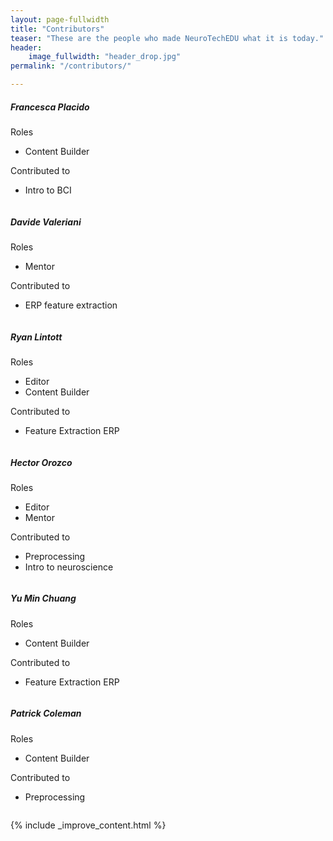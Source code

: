 ```yaml
---
layout: page-fullwidth
title: "Contributors"
teaser: "These are the people who made NeuroTechEDU what it is today."
header:
    image_fullwidth: "header_drop.jpg"
permalink: "/contributors/"

---
```




##### Francesca Placido

Roles

* Content Builder

Contributed to

* Intro to BCI

<div class="medium-4 columns contributor" markdown="1">
<a href="http://twitter.com/francescacoo_j" class="icon-twitter"></a>
<a href="http://github.com/francescacoo" class="icon-github"></a>
</div>

##### Davide Valeriani

Roles

* Mentor

Contributed to

* ERP feature extraction
<div class="medium-4 columns contributor" markdown="1">
<a href="http://www.davidevaleriani.it/" class="icon-globe"></a>
</div>




##### Ryan Lintott

Roles

* Editor
* Content Builder

Contributed to

* Feature Extraction ERP
<div class="medium-4 columns contributor" markdown="1">
<a href="http://ryanlintott.com/" class="icon-globe"></a>
<a href="http://linkedin.com/in/ryanlintott/" class="icon-linkedin"></a>
<a href="http://twitter.com/ryanlintott" class="icon-twitter"></a>
<a href="http://github.com/ryanlintott" class="icon-github"></a>
</div>



##### Hector Orozco

Roles

* Editor
* Mentor

Contributed to

* Preprocessing 
* Intro to neuroscience

<div class="medium-4 columns contributor" markdown="1">
<a href="https://www.linkedin.com/in/hector-domingo-orozco-perez-2017a4105/" class="icon-linkedin"></a>
<a href="http://twitter.com/neurohazardous" class="icon-twitter"></a>
<a href="http://github.com/neurohazardous" class="icon-github"></a>
</div>



##### Yu Min Chuang

Roles

* Content Builder

Contributed to

* Feature Extraction ERP

<div class="medium-4 columns contributor" markdown="1">
<a href="https://www.linkedin.com/in/yu-min-chuang-30a41b48/" class="icon-linkedin"></a>
</div>



##### Patrick Coleman

Roles

* Content Builder

Contributed to

* Preprocessing

<div class="medium-4 columns contributor" markdown="1">
<a href="https://padsterprogramming.blogspot.com/" class="icon-globe"></a>
<a href="https://www.linkedin.com/in/padsterpat/" class="icon-linkedin"></a>
<a href="https://github.com/padster" class="icon-github"></a>
</div>

{% include _improve_content.html %}
